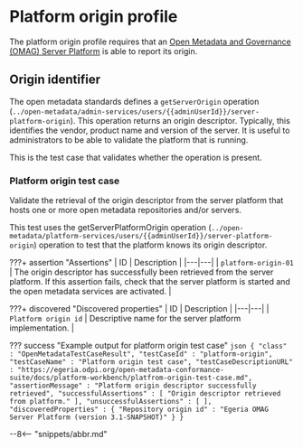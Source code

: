 <!-- SPDX-License-Identifier: CC-BY-4.0 -->
<!-- Copyright Contributors to the Egeria project. -->

# Platform origin profile

The platform origin profile requires that an [Open Metadata and
Governance (OMAG) Server Platform](/concepts/omag-server-platform) is able to report its origin.

## Origin identifier

The open metadata standards defines a `getServerOrigin`
operation (`../open-metadata/admin-services/users/{{adminUserId}}/server-platform-origin`).
This operation returns an origin descriptor.
Typically, this identifies the vendor, product name and version of the server.
It is useful to administrators to be able to validate the platform that is running.

This is the test case that validates whether the operation is present.

### Platform origin test case

Validate the retrieval of the origin descriptor from the server platform that hosts one or more open metadata
repositories and/or servers.

This test uses the getServerPlatformOrigin operation (`../open-metadata/platform-services/users/{{adminUserId}}/server-platform-origin`)
operation to test that the platform knows its origin descriptor.

???+ assertion "Assertions"
    | ID | Description |
    |---|---|
    | `platform-origin-01` | The origin descriptor has successfully been retrieved from the server platform. If this assertion fails, check that the server platform is started and the open metadata services are activated. |

???+ discovered "Discovered properties"
    | ID | Description |
    |---|---|
    | `Platform origin id` | Descriptive name for the server platform implementation. |

??? success "Example output for platform origin test case"
    ```json
    {
      "class" : "OpenMetadataTestCaseResult",
      "testCaseId" : "platform-origin",
      "testCaseName" : "Platform origin test case",
      "testCaseDescriptionURL" : "https://egeria.odpi.org/open-metadata-conformance-suite/docs/platform-workbench/platfrom-origin-test-case.md",
      "assertionMessage" : "Platform origin descriptor successfully retrieved",
      "successfulAssertions" : [ "Origin descriptor retrieved from platform." ],
      "unsuccessfulAssertions" : [ ],
      "discoveredProperties" : {
        "Repository origin id" : "Egeria OMAG Server Platform (version 3.1-SNAPSHOT)"
      }
    }
    ```

--8<-- "snippets/abbr.md"
